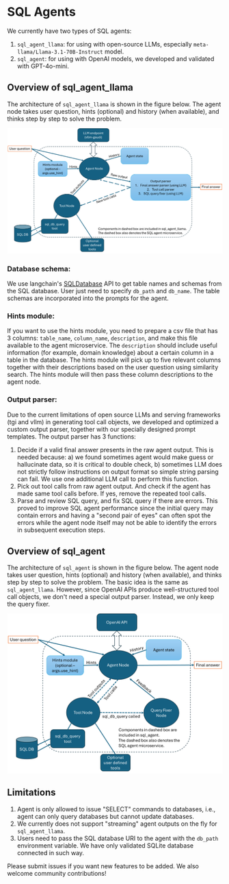 # SQL Agents

We currently have two types of SQL agents:

1. `sql_agent_llama`: for using with open-source LLMs, especially `meta-llama/Llama-3.1-70B-Instruct` model.
2. `sql_agent`: for using with OpenAI models, we developed and validated with GPT-4o-mini.

## Overview of sql_agent_llama

The architecture of `sql_agent_llama` is shown in the figure below.
The agent node takes user question, hints (optional) and history (when available), and thinks step by step to solve the problem.

![SQL Agent Llama Architecture](../../../assets/sql_agent_llama.png)

### Database schema:

We use langchain's [SQLDatabase](https://python.langchain.com/api_reference/community/utilities/langchain_community.utilities.sql_database.SQLDatabase.html#langchain_community.utilities.sql_database.SQLDatabase) API to get table names and schemas from the SQL database. User just need to specify `db_path` and `db_name`. The table schemas are incorporated into the prompts for the agent.

### Hints module:

If you want to use the hints module, you need to prepare a csv file that has 3 columns: `table_name`, `column_name`, `description`, and make this file available to the agent microservice. The `description` should include useful information (for example, domain knowledge) about a certain column in a table in the database. The hints module will pick up to five relevant columns together with their descriptions based on the user question using similarity search. The hints module will then pass these column descriptions to the agent node.

### Output parser:

Due to the current limitations of open source LLMs and serving frameworks (tgi and vllm) in generating tool call objects, we developed and optimized a custom output parser, together with our specially designed prompt templates. The output parser has 3 functions:

1. Decide if a valid final answer presents in the raw agent output. This is needed because: a) we found sometimes agent would make guess or hallucinate data, so it is critical to double check, b) sometimes LLM does not strictly follow instructions on output format so simple string parsing can fail. We use one additional LLM call to perform this function.
2. Pick out tool calls from raw agent output. And check if the agent has made same tool calls before. If yes, remove the repeated tool calls.
3. Parse and review SQL query, and fix SQL query if there are errors. This proved to improve SQL agent performance since the initial query may contain errors and having a "second pair of eyes" can often spot the errors while the agent node itself may not be able to identify the errors in subsequent execution steps.

## Overview of sql_agent

The architecture of `sql_agent` is shown in the figure below.
The agent node takes user question, hints (optional) and history (when available), and thinks step by step to solve the problem. The basic idea is the same as `sql_agent_llama`. However, since OpenAI APIs produce well-structured tool call objects, we don't need a special output parser. Instead, we only keep the query fixer.

![SQL Agent Architecture](../../../assets/sql_agent.png)

## Limitations

1. Agent is only allowed to issue "SELECT" commands to databases, i.e., agent can only query databases but cannot update databases.
2. We currently does not support "streaming" agent outputs on the fly for `sql_agent_llama`.
3. Users need to pass the SQL database URI to the agent with the `db_path` environment variable. We have only validated SQLite database connected in such way.

Please submit issues if you want new features to be added. We also welcome community contributions!
